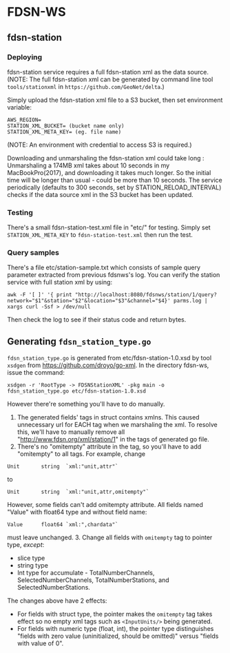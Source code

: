 # FDSN-WS

## fdsn-station
### Deploying
fdsn-station service requires a full fdsn-station xml as the data source.
(NOTE: The full fdsn-station xml can be generated by command line tool `tools/stationxml` in `https://github.com/GeoNet/delta`.)

Simply upload the fdsn-station xml file to a S3 bucket, then set environment variable:
```
AWS_REGION=
STATION_XML_BUCKET= (bucket name only)
STATION_XML_META_KEY= (eg. file name)
```
(NOTE: An environment with credential to access S3 is required.)

Downloading and unmarshaling the fdsn-station xml could take long : Unmarshaling a 174MB xml takes about 10 seconds in my MacBookPro(2017), and downloading it takes much longer. 
So the initial time will be longer than usual - could be more than 10 seconds.
The service periodically (defaults to 300 seconds, set by STATION_RELOAD_INTERVAL) checks if the data source xml in the S3 bucket has been updated.

### Testing
There's a small fdsn-station-test.xml file in "etc/" for testing.
Simply set `STATION_XML_META_KEY` to `fdsn-station-test.xml` then run the test.

### Query samples
There's a file etc/station-sample.txt which consists of sample query parameter extracted from previous fdsnws's log.
You can verify the station service with full station xml by using:
```
awk -F '[ ]' '{ print "http://localhost:8080/fdsnws/station/1/query?network="$1"&station="$2"&location="$3"&channel="$4}' parms.log | xargs curl -Ssf > /dev/null
```
Then check the log to see if their status code and return bytes.

## Generating `fdsn_station_type.go`
`fdsn_station_type.go` is generated from etc/fdsn-station-1.0.xsd by tool `xsdgen` from https://github.com/droyo/go-xml.
In the directory fdsn-ws, issue the command:
```
xsdgen -r 'RootType -> FDSNStationXML' -pkg main -o fdsn_station_type.go etc/fdsn-station-1.0.xsd 
```
However there're something you'll have to do manually.
1. The generated fields' tags in struct contains xmlns. This caused unnecessary url for EACH tag when we marshaling the  xml.
To resolve this, we'll have to manually remove all "http://www.fdsn.org/xml/station/1" in the tags of generated go file.
2. There's no "omitempty" attribute in the tag, so you'll have to add "omitempty" to all tags.
For example, change
```
Unit       string  `xml:"unit,attr"`
```
to
```
Unit       string  `xml:"unit,attr,omitempty"`
```
However, some fields can't add omitempty attribute.
All fields named "Value" with float64 type and without field name:
```
Value      float64 `xml:",chardata"`
```
must leave unchanged. 
3. Change all fields with `omitempty` tag to pointer type, *except*:
* slice type
* string type
* Int type for accumulate - TotalNumberChannels, SelectedNumberChannels, TotalNumberStations, and SelectedNumberStations.

The changes above have 2 effects:
* For fields with struct type, the pointer makes the `omitempty` tag takes effect so no empty xml tags such as `<InputUnits/>` being generated.
* For fields with numeric type (float, int), the pointer type distinguishes "fields with zero value (uninitialized, should be omitted)" versus "fields with value of 0".